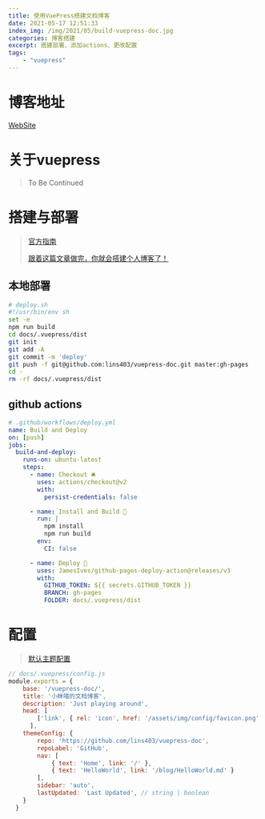 ```yaml
---
title: 使用VuePress搭建文档博客
date: 2021-05-17 12:51:33
index_img: /img/2021/05/build-vuepress-doc.jpg
categories: 博客搭建
excerpt: 搭建部署、添加actions、更改配置
tags: 
    - "vuepress"
---
```


# 博客地址

<a href="https://lins403.github.io/vuepress-doc/" alt="https://lins403.github.io/vuepress-doc/"
    target="_blank" >WebSite</a>

# 关于vuepress

> To Be Continued


# 搭建与部署

>  [官方指南](https://vuepress.vuejs.org/zh/guide/)
>
> [跟着这篇文章做完，你就会搭建个人博客了！](https://www.jianshu.com/p/6e8c608f24c8)

## 本地部署

```sh
# deploy.sh
#!/usr/bin/env sh
set -e
npm run build
cd docs/.vuepress/dist
git init
git add -A
git commit -m 'deploy'
git push -f git@github.com:lins403/vuepress-doc.git master:gh-pages
cd -
rm -rf docs/.vuepress/dist
```

## github actions

```yaml
# .github/workflows/deploy.yml
name: Build and Deploy
on: [push]
jobs:
  build-and-deploy:
    runs-on: ubuntu-latest
    steps:
      - name: Checkout 🛎️
        uses: actions/checkout@v2 
        with:
          persist-credentials: false

      - name: Install and Build 🔧
        run: |
          npm install
          npm run build
        env:
          CI: false

      - name: Deploy 🚀
        uses: JamesIves/github-pages-deploy-action@releases/v3
        with:
          GITHUB_TOKEN: ${{ secrets.GITHUB_TOKEN }}
          BRANCH: gh-pages
          FOLDER: docs/.vuepress/dist
```





# 配置

> [默认主题配置](https://vuepress.vuejs.org/zh/theme/default-theme-config.html#%E9%A6%96%E9%A1%B5)

```js
// docs/.vuepress/config.js
module.exports = {
    base: '/vuepress-doc/',
    title: '小眯嘻的文档博客',
    description: 'Just playing around',
    head: [
        ['link', { rel: 'icon', href: '/assets/img/config/favicon.png' }]
      ],
    themeConfig: {
        repo: 'https://github.com/lins403/vuepress-doc',
        repoLabel: 'GitHub',
        nav: [
            { text: 'Home', link: '/' },
            { text: 'HelloWorld', link: '/blog/HelloWorld.md' }
        ],
        sidebar: 'auto',
        lastUpdated: 'Last Updated', // string | boolean
    }
  }
```